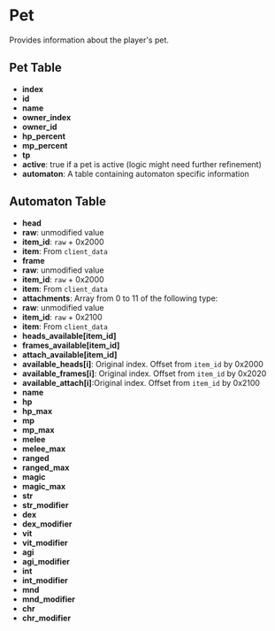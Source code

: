 # Pet

Provides information about the player's pet.

## Pet Table
- **index**
- **id**
- **name**
- **owner_index**
- **owner_id**
- **hp_percent**
- **mp_percent**
- **tp**
- **active**: true if a pet is active (logic might need further refinement)
- **automaton**: A table containing automaton specific information

## Automaton Table
- **head**
 - **raw**: unmodified value
 - **item_id**: `raw` + 0x2000
 - **item**: From `client_data`
- **frame**
 - **raw**: unmodified value
 - **item_id**: `raw` + 0x2000
 - **item**: From `client_data`
- **attachments**: Array from 0 to 11 of the following type:
 - **raw**: unmodified value
 - **item_id**: `raw` + 0x2100
 - **item**: From `client_data`
 - **heads_available[item_id]**
 - **frames_available[item_id]**
 - **attach_available[item_id]**
- **available_heads[i]**: Original index. Offset from `item_id` by 0x2000
- **available_frames[i]**: Original index. Offset from `item_id` by 0x2020
- **available_attach[i]**:Original index.  Offset from `item_id` by 0x2100
- **name**
- **hp**
- **hp_max**
- **mp**
- **mp_max**
- **melee**
- **melee_max**
- **ranged**
- **ranged_max**
- **magic**
- **magic_max**
- **str**
- **str_modifier**
- **dex**
- **dex_modifier**
- **vit**
- **vit_modifier**
- **agi**
- **agi_modifier**
- **int**
- **int_modifier**
- **mnd**
- **mnd_modifier**
- **chr**
- **chr_modifier**
